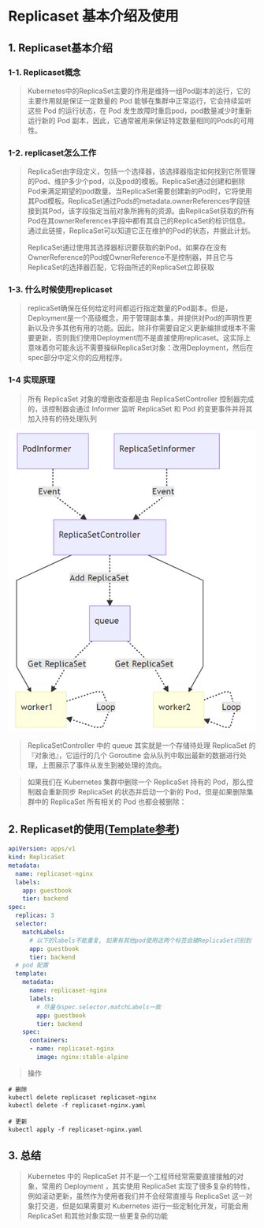 # Replicaset 基本介绍及使用

## 1. Replicaset基本介绍

### 1-1. Replicaset概念
> Kubernetes中的ReplicaSet主要的作用是维持一组Pod副本的运行，它的主要作用就是保证一定数量的 Pod 能够在集群中正常运行，它会持续监听这些 Pod 的运行状态，在 Pod 发生故障时重启pod，pod数量减少时重新运行新的 Pod 副本，因此，它通常被用来保证特定数量相同的Pods的可用性。

### 1-2. replicaset怎么工作
> ReplicaSet由字段定义，包括一个选择器，该选择器指定如何找到它所管理的Pod、维护多少个pod，以及pod的模板。ReplicaSet通过创建和删除Pod来满足期望的pod数量。当ReplicaSet需要创建新的Pod时，它将使用其Pod模板。ReplicaSet通过Pods的metadata.ownerReferences字段链接到其Pod，该字段指定当前对象所拥有的资源。由ReplicaSet获取的所有Pod在其ownerReferences字段中都有其自己的ReplicaSet的标识信息。通过此链接，ReplicaSet可以知道它正在维护的Pod的状态，并据此计划。
>
> ReplicaSet通过使用其选择器标识要获取的新Pod。如果存在没有OwnerReference的Pod或OwnerReference不是控制器，并且它与ReplicaSet的选择器匹配，它将由所述的ReplicaSet立即获取

### 1-3. 什么时候使用replicaset
>  replicaSet确保在任何给定时间都运行指定数量的Pod副本。但是，Deployment是一个高级概念，用于管理副本集，并提供对Pod的声明性更新以及许多其他有用的功能。因此，除非你需要自定义更新编排或根本不需要更新，否则我们使用Deployment而不是直接使用replicaset。这实际上意味着你可能永远不需要操纵ReplicaSet对象：改用Deployment，然后在spec部分中定义你的应用程序。

### 1-4 实现原理

> 所有 ReplicaSet 对象的增删改查都是由 ReplicaSetController 控制器完成的，该控制器会通过 Informer 监听 ReplicaSet 和 Pod 的变更事件并将其加入持有的待处理队列

![picture](../../Image/replicaset.png)

> ReplicaSetController 中的 queue 其实就是一个存储待处理 ReplicaSet 的『对象池』，它运行的几个 Goroutine 会从队列中取出最新的数据进行处理，上图展示了事件从发生到被处理的流向。

> 如果我们在 Kubernetes 集群中删除一个 ReplicaSet 持有的 Pod，那么控制器会重新同步 ReplicaSet 的状态并启动一个新的 Pod，但是如果删除集群中的 ReplicaSet 所有相关的 Pod 也都会被删除：

## 2. Replicaset的使用([Template参考](https://kubernetes.io/docs/concepts/workloads/pods/#pod-templates))

```yaml
apiVersion: apps/v1
kind: ReplicaSet
metadata:
  name: replicaset-nginx
  labels:
    app: guestbook
    tier: backend
spec:
  replicas: 3
  selector:
    matchLabels:
      # 以下的labels不能重复, 如果有其他pod使用这两个标签会被ReplicaSet识别到
      app: guestbook
      tier: backend
  # pod 配置    
  template:
    metadata:
      name: replicaset-nginx
      labels:
        # 尽量与spec.selector.matchLabels一致
        app: guestbook
        tier: backend
    spec:
      containers:
      - name: replicaset-nginx
        image: nginx:stable-alpine
```

> 操作

```shell
# 删除
kubectl delete replicaset replicaset-nginx
kubectl delete -f replicaset-nginx.yaml

# 更新
kubectl apply -f replicaset-nginx.yaml
```

## 3. 总结

> Kubernetes 中的 ReplicaSet 并不是一个工程师经常需要直接接触的对象，常用的 Deployment ，其实使用 ReplicaSet 实现了很多复杂的特性，例如滚动更新，虽然作为使用者我们并不会经常直接与 ReplicaSet 这一对象打交道，但是如果需要对 Kubernetes 进行一些定制化开发，可能会用 ReplicaSet 和其他对象实现一些更复杂的功能